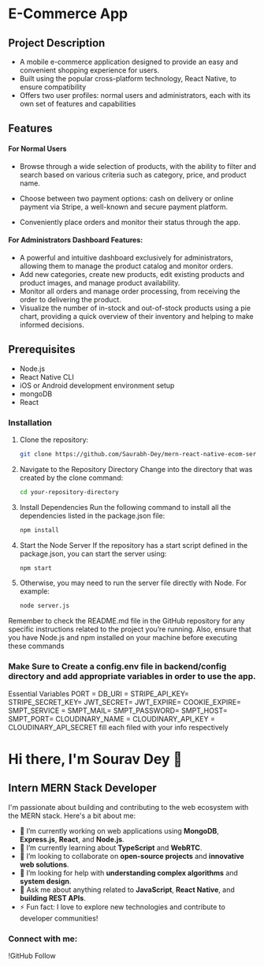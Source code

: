 # E-Commerce App

## Project Description

- A mobile e-commerce application designed to provide an easy and convenient shopping
experience for users.
- Built using the popular cross-platform technology, React Native, to ensure compatibility
- Offers two user profiles: normal users and administrators, each with its own set of
features and capabilities

## Features

#### For Normal Users
- Browse through a wide selection of products, with the ability to filter and search based
on various criteria such as category, price, and product name.

- Choose between two payment options: cash on delivery or online payment via Stripe, a
well-known and secure payment platform.
- Conveniently place orders and monitor their status through the app.


#### For Administrators Dashboard Features:
- A powerful and intuitive dashboard exclusively for administrators, allowing them to
manage the product catalog and monitor orders.
- Add new categories, create new products, edit existing products and product images,
and manage product availability.
- Monitor all orders and manage order processing, from receiving the order to delivering
the product.
- Visualize the number of in-stock and out-of-stock products using a pie chart, providing a
quick overview of their inventory and helping to make informed decisions.



## Prerequisites

- Node.js
- React Native CLI
- iOS or Android development environment setup
- mongoDB
- React

### Installation

1. Clone the repository:
   ```sh
   git clone https://github.com/Saurabh-Dey/mern-react-native-ecom-server.git   
2. Navigate to the Repository Directory Change into the directory that was created by the clone command:
   ```sh
   cd your-repository-directory
3. Install Dependencies Run the following command to install all the dependencies listed in the package.json file:
   ```sh
   npm install
4. Start the Node Server If the repository has a start script defined in the package.json, you can start the server using:
   ```sh
   npm start
5. Otherwise, you may need to run the server file directly with Node. For example:
   ```sh
   node server.js
Remember to check the README.md file in the GitHub repository for any specific instructions related to the project you’re running. Also, ensure that you have Node.js and npm installed on your machine before executing these commands

### Make Sure to Create a config.env file in backend/config directory and add appropriate variables in order to use the app.

Essential Variables      PORT = DB_URI = STRIPE_API_KEY= STRIPE_SECRET_KEY= JWT_SECRET= JWT_EXPIRE= COOKIE_EXPIRE= SMPT_SERVICE = SMPT_MAIL= SMPT_PASSWORD= SMPT_HOST= SMPT_PORT= CLOUDINARY_NAME = CLOUDINARY_API_KEY = CLOUDINARY_API_SECRET fill each filed with your info respectively

# Hi there, I'm Sourav Dey 👋

## Intern MERN Stack Developer

I'm passionate about building and contributing to the web ecosystem with the MERN stack. Here's a bit about me:

- 🔭 I’m currently working on web applications using **MongoDB**, **Express.js**, **React**, and **Node.js**.
- 🌱 I’m currently learning about **TypeScript** and **WebRTC**.
- 👯 I’m looking to collaborate on **open-source projects** and **innovative web solutions**.
- 🤔 I’m looking for help with **understanding complex algorithms** and **system design**.
- 💬 Ask me about anything related to **JavaScript**, **React Native**, and **building REST APIs**.
- ⚡ Fun fact: I love to explore new technologies and contribute to developer communities!

### Connect with me:

!GitHub Follow
